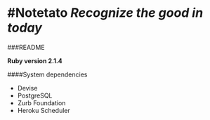 #Notetato
*Recognize the good in today*
========

###README

**Ruby version 2.1.4**

####System dependencies
  - Devise
  - PostgreSQL
  - Zurb Foundation
  - Heroku Scheduler
